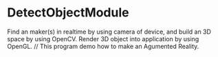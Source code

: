 # DetectObjectModule
Find an maker(s) in realtime by using camera of device, and build an 3D space by using OpenCV.
Render 3D object into application by using OpenGL.
// This program demo how to make an Agumented Reality.
